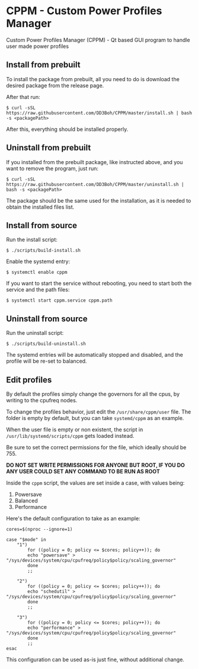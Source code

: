 # CPPM - Custom Power Profiles Manager

Custom Power Profiles Manager (CPPM) - Qt based GUI program to handle user made power profiles

## Install from prebuilt
To install the package from prebuilt, all you need to do is download the desired package from the release page.

After that run:

```
$ curl -sSL https://raw.githubusercontent.com/DD3Boh/CPPM/master/install.sh | bash -s <packagePath>
```

After this, everything should be installed properly.

## Uninstall from prebuilt
If you installed from the prebuilt package, like instructed above, and you want to remove the program, just run:

```
$ curl -sSL https://raw.githubusercontent.com/DD3Boh/CPPM/master/uninstall.sh | bash -s <packagePath>
```

The package should be the same used for the installation, as it is needed to obtain the installed files list.

## Install from source
Run the install script:

```
$ ./scripts/build-install.sh
```

Enable the systemd entry:

```
$ systemctl enable cppm
```

If you want to start the service without rebooting, you need to start both the service and the path files:

```
$ systemctl start cppm.service cppm.path
```

## Uninstall from source
Run the uninstall script:

```
$ ./scripts/build-uninstall.sh
```

The systemd entries will be automatically stopped and disabled, and the profile will be re-set to balanced.

## Edit profiles
By default the profiles simply change the governors for all the cpus, by writing to the cpufreq nodes.

To change the profiles behavior, just edit the `/usr/share/cppm/user` file. The folder is empty by default, but you can take `systemd/cppm` as an example.

When the user file is empty or non existent, the script in `/usr/lib/systemd/scripts/cppm` gets loaded instead.

Be sure to set the correct permissions for the file, which ideally should be 755.

**DO NOT SET WRITE PERMISSIONS FOR ANYONE BUT ROOT, IF YOU DO ANY USER COULD SET ANY COMMAND TO BE RUN AS ROOT**

Inside the `cppm` script, the values are set inside a case, with values being:

1. Powersave
2. Balanced
3. Performance

Here's the default configuration to take as an example:

```
cores=$(nproc --ignore=1)

case "$mode" in
	"1")
		for ((policy = 0; policy <= $cores; policy++)); do
		echo "powersave" > "/sys/devices/system/cpu/cpufreq/policy$policy/scaling_governor"
		done
		;;

	"2")
		for ((policy = 0; policy <= $cores; policy++)); do
		echo "schedutil" > "/sys/devices/system/cpu/cpufreq/policy$policy/scaling_governor"
		done
		;;

	"3")
		for ((policy = 0; policy <= $cores; policy++)); do
		echo "performance" > "/sys/devices/system/cpu/cpufreq/policy$policy/scaling_governor"
		done
		;;
esac
```

This configuration can be used as-is just fine, without additional change.

